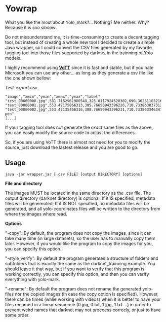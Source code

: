 # Yowrap

What you like the most about Yolo_mark?... Nothing? Me neither. Why? Because it is *soo slooow*.

Do not missunderstand me, it is time-consuming to create a decent tagging tool, but instead of creating a whole new tool I decided to create a simple Java wrapper, so I could convert the CSV files generated by my favorite tagging tool into those files supported by darknet in the trainning of Yolo models.

I highly recommend using **[VoTT](https://github.com/Microsoft/VoTT)** since it is fast and stable, but if you hate Microsoft you can use any other... as long as they generate a csv file like the one shown bellow:

*Test-export.csv*
```
"image","xmin","ymin","xmax","ymax","label"
"test_00000000.jpg",581.7152961980548,325.0117924528302,690.3625110521663,618.2193396226415,"apple"
"test_00000001.jpg",553.42175066313,305.76650943396226,710.7338638373121,626.1438679245283,"pen"
"test_00000002.jpg",553.42135466316,308.76650943396231,710.7338633463474,566.1438679245124,"apple-pen"
[...]
```

If your tagging tool does not generate the *exact* same files as the above, you can easily modify the source code to adjust the differences.

So, if you are using VoTT there is almost not need for you to modify the source, just download the lastest release and you are good to go.
## Usage

`java -jar wrapper.jar [.csv FILE] [output DIRECTORY] [options]`

**File and directory**

The images MUST be located in the same directory as the .csv file.
The output directory (darknet directory) is optional: If it IS specified, metadata
files will be genereated; If it IS NOT specified, no metadata files will be generated, and
all yolo-coordinates files will be written to the directory from where the images where read.

**Options**

"-copy": By default, the program does not copy the images, since it can take many time (in large
datasets), so the user has to manually copy them later. However, if you would like the program
to copy the images for you, you can specify this option.

"-style_verify": By default the program generates a structure of folders and subfolders that is
exactly the same as the darknet_trainning example. You should leave it that way, but if you want to
verify that this program is working correctly, you can specify this option, and then you can verify
everything with yolo-mark.

"-rename": By default the program does not rename the generated yolo-files nor the copied images
(in case the copy option is specified). However, there can be times (whlie working with videos) when
it is better to have your files renamed in a linear sequence (0.jpg, 0.txt, 1.jpg, 1.txt ...) in
order to prevent weird names that darknet may not proccess correcly, or just to have some order.
